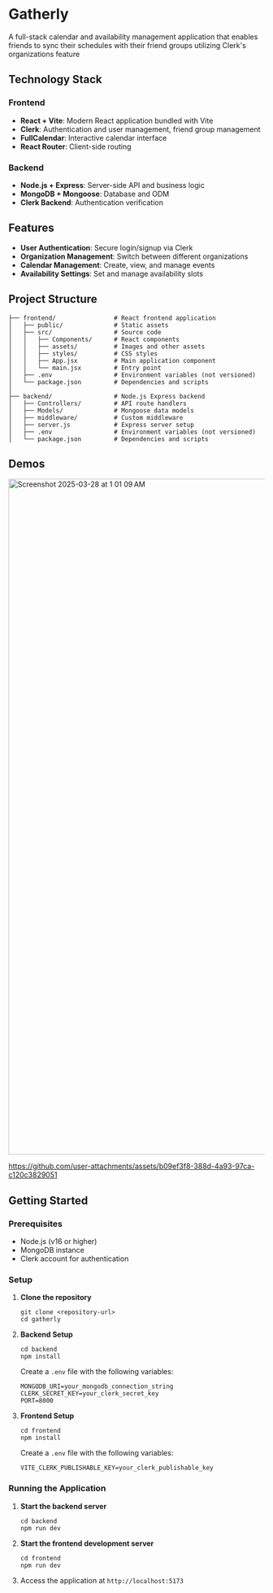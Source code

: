 # Gatherly

A full-stack calendar and availability management application that enables friends to sync their schedules with their friend groups utilizing Clerk's organizations feature

## Technology Stack

### Frontend
- **React + Vite**: Modern React application bundled with Vite
- **Clerk**: Authentication and user management, friend group management
- **FullCalendar**: Interactive calendar interface
- **React Router**: Client-side routing

### Backend
- **Node.js + Express**: Server-side API and business logic
- **MongoDB + Mongoose**: Database and ODM
- **Clerk Backend**: Authentication verification

## Features

- **User Authentication**: Secure login/signup via Clerk
- **Organization Management**: Switch between different organizations
- **Calendar Management**: Create, view, and manage events
- **Availability Settings**: Set and manage availability slots

## Project Structure

```
├── frontend/                # React frontend application
│   ├── public/              # Static assets
│   ├── src/                 # Source code
│   │   ├── Components/      # React components
│   │   ├── assets/          # Images and other assets
│   │   ├── styles/          # CSS styles
│   │   ├── App.jsx          # Main application component
│   │   └── main.jsx         # Entry point
│   ├── .env                 # Environment variables (not versioned)
│   └── package.json         # Dependencies and scripts
│
├── backend/                 # Node.js Express backend
│   ├── Controllers/         # API route handlers
│   ├── Models/              # Mongoose data models
│   ├── middleware/          # Custom middleware
│   ├── server.js            # Express server setup
│   ├── .env                 # Environment variables (not versioned)
│   └── package.json         # Dependencies and scripts
```

## Demos

<img width="1329" alt="Screenshot 2025-03-28 at 1 01 09 AM" src="https://github.com/user-attachments/assets/a1997a04-dfca-41b6-8f68-472aedd0e3cc" />

https://github.com/user-attachments/assets/b09ef3f8-388d-4a93-97ca-c120c3829051

## Getting Started

### Prerequisites
- Node.js (v16 or higher)
- MongoDB instance
- Clerk account for authentication

### Setup

1. **Clone the repository**
   ```
   git clone <repository-url>
   cd gatherly
   ```

2. **Backend Setup**
   ```
   cd backend
   npm install
   ```

   Create a `.env` file with the following variables:
   ```
   MONGODB_URI=your_mongodb_connection_string
   CLERK_SECRET_KEY=your_clerk_secret_key
   PORT=8000
   ```

3. **Frontend Setup**
   ```
   cd frontend
   npm install
   ```

   Create a `.env` file with the following variables:
   ```
   VITE_CLERK_PUBLISHABLE_KEY=your_clerk_publishable_key
   ```

### Running the Application

1. **Start the backend server**
   ```
   cd backend
   npm run dev
   ```

2. **Start the frontend development server**
   ```
   cd frontend
   npm run dev
   ```

3. Access the application at `http://localhost:5173`
